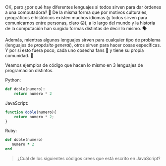 OK, pero ¿por qué hay diferentes lenguajes si todos sirven para dar órdenes a una computadora? :thinking: De la misma forma que por motivos culturales, geográficos e históricos existen muchos idiomas (y todos sirven para comunicarnos entre personas, claro :stuck_out_tongue:), a lo largo del mundo y la historia de la computación han surgido formas distintas de decir lo mismo. :speaking_head:

Además, mientras algunos lenguajes sirven para cualquier tipo de problema (lenguajes de _propósito general_), otros sirven para hacer cosas específicas. Y por si esto fuera poco, cada uno cosecha fans :guitar: y tiene su propia comunidad. :loudspeaker:

Veamos ejemplos de código que hacen lo mismo en 3 lenguajes de programación distintos.

<i class="da da-python"></i> Python:

```python
def doble(numero):
    return numero * 2
```

<i class="da da-javascript"></i> JavaScript:

```javascript
function doble(numero){
    return numero * 2;
}
```

<i class="da da-ruby"></i> Ruby:

```ruby
def doble(numero)
   numero * 2
end
```

> ¿Cuál de los siguientes códigos crees que está escrito en JavaScript?
